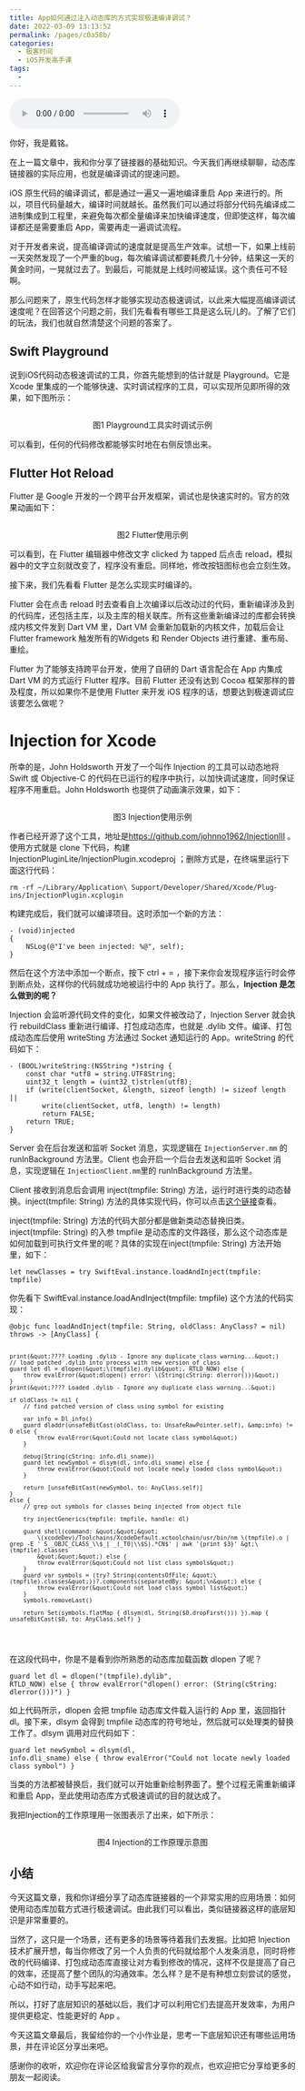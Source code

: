 ```yaml
---
title: App如何通过注入动态库的方式实现极速编译调试？
date: 2022-03-09 13:13:52
permalink: /pages/c0a58b/
categories:
  - 极客时间
  - iOS开发高手课
tags:
  - 
---
```

<audio title="06.App如何通过注入动态库的方式实现极速编译调试？" src="https://static001.geekbang.org/resource/audio/2e/fe/2e82135e45c225a4c9347a67338b7bfe.mp3" controls="controls"></audio> 
<p>你好，我是戴铭。</p><p>在上一篇文章中，我和你分享了链接器的基础知识。今天我们再继续聊聊，动态库链接器的实际应用，也就是编译调试的提速问题。</p><p>iOS 原生代码的编译调试，都是通过一遍又一遍地编译重启 App 来进行的。所以，项目代码量越大，编译时间就越长。虽然我们可以通过将部分代码先编译成二进制集成到工程里，来避免每次都全量编译来加快编译速度，但即使这样，每次编译都还是需要重启 App，需要再走一遍调试流程。</p><p>对于开发者来说，提高编译调试的速度就是提高生产效率。试想一下，如果上线前一天突然发现了一个严重的bug，每次编译调试都要耗费几十分钟，结果这一天的黄金时间，一晃就过去了。到最后，可能就是上线时间被延误。这个责任可不轻啊。</p><p>那么问题来了，原生代码怎样才能够实现动态极速调试，以此来大幅提高编译调试速度呢？在回答这个问题之前，我们先看看有哪些工具是这么玩儿的。了解了它们的玩法，我们也就自然清楚这个问题的答案了。</p><h2>Swift Playground</h2><p>说到iOS代码动态极速调试的工具，你首先能想到的估计就是 Playground。它是 Xcode 里集成的一个能够快速、实时调试程序的工具，可以实现所见即所得的效果，如下图所示：</p><!-- [[[read_end]]] --><p><img src="https://static001.geekbang.org/resource/image/46/01/46007bcd100b7b23edccd46b760e5b01.png" alt=""></p><center><span class="reference">图1 Playground工具实时调试示例</span></center><p>可以看到，任何的代码修改都能够实时地在右侧反馈出来。</p><h2>Flutter Hot Reload</h2><p>Flutter 是 Google 开发的一个跨平台开发框架，调试也是快速实时的。官方的效果动画如下：</p><p><img src="https://static001.geekbang.org/resource/image/6d/1d/6d8b83e4e063dbccf279adfe2b66dd1d.gif" alt=""></p><center><span class="reference">图2 Flutter使用示例</span></center><p>可以看到，在 Flutter 编辑器中修改文字 clicked 为 tapped 后点击 reload，模拟器中的文字立刻就改变了，程序没有重启。同样地，修改按钮图标也会立刻生效。</p><p>接下来，我们先看看 Flutter 是怎么实现实时编译的。</p><p>Flutter 会在点击 reload 时去查看自上次编译以后改动过的代码，重新编译涉及到的代码库，还包括主库，以及主库的相关联库。所有这些重新编译过的库都会转换成内核文件发到 Dart VM 里，Dart VM 会重新加载新的内核文件，加载后会让 Flutter framework 触发所有的Widgets 和 Render Objects 进行重建、重布局、重绘。</p><p>Flutter 为了能够支持跨平台开发，使用了自研的 Dart 语言配合在 App 内集成 Dart VM 的方式运行 Flutter 程序。目前 Flutter 还没有达到 Cocoa 框架那样的普及程度，所以如果你不是使用 Flutter 来开发 iOS 程序的话，想要达到极速调试应该要怎么做呢？</p><h1>Injection for Xcode</h1><p>所幸的是，John Holdsworth 开发了一个叫作 Injection 的工具可以动态地将 Swift 或 Objective-C 的代码在已运行的程序中执行，以加快调试速度，同时保证程序不用重启。John Holdsworth 也提供了动画演示效果，如下：</p><p><img src="https://static001.geekbang.org/resource/image/a2/13/a239763b1a5c7226e5ee8d7481285a13.gif" alt=""></p><center><span class="reference">图3 Injection使用示例</span></center><p>作者已经开源了这个工具，地址是<a href="https://github.com/johnno1962/InjectionIII">https://github.com/johnno1962/InjectionIII</a>  。使用方式就是 clone 下代码，构建 InjectionPluginLite/InjectionPlugin.xcodeproj ；删除方式是，在终端里运行下面这行代码：</p><pre><code>rm -rf ~/Library/Application\ Support/Developer/Shared/Xcode/Plug-ins/InjectionPlugin.xcplugin
</code></pre><p>构建完成后，我们就可以编译项目。这时添加一个新的方法：</p><pre><code>- (void)injected
{
    NSLog(@&quot;I've been injected: %@&quot;, self);
}
</code></pre><p>然后在这个方法中添加一个断点，按下 ctrl + = ，接下来你会发现程序运行时会停到断点处，这样你的代码就成功地被运行中的 App 执行了。那么，<strong>Injection 是怎么做到的呢？</strong></p><p>Injection 会监听源代码文件的变化，如果文件被改动了，Injection Server 就会执行 rebuildClass 重新进行编译、打包成动态库，也就是 .dylib 文件。编译、打包成动态库后使用 writeSting 方法通过 Socket 通知运行的 App。writeString 的代码如下：</p><pre><code>- (BOOL)writeString:(NSString *)string {
    const char *utf8 = string.UTF8String;
    uint32_t length = (uint32_t)strlen(utf8);
    if (write(clientSocket, &amp;length, sizeof length) != sizeof length ||
        write(clientSocket, utf8, length) != length)
        return FALSE;
    return TRUE;
}
</code></pre><p>Server 会在后台发送和监听 Socket 消息，实现逻辑在 <code>InjectionServer.mm</code> 的 runInBackground 方法里。Client 也会开启一个后台去发送和监听 Socket 消息，实现逻辑在 <code>InjectionClient.mm</code>里的 runInBackground 方法里。</p><p>Client 接收到消息后会调用 inject(tmpfile: String) 方法，运行时进行类的动态替换。inject(tmpfile: String) 方法的具体实现代码，你可以点击<a href="https://github.com/johnno1962/InjectionIII/blob/master/InjectionBundle/SwiftInjection.swift">这个链接</a>查看。</p><p>inject(tmpfile: String) 方法的代码大部分都是做新类动态替换旧类。inject(tmpfile: String) 的入参 tmpfile 是动态库的文件路径，那么这个动态库是如何加载到可执行文件里的呢？具体的实现在inject(tmpfile: String) 方法开始里，如下：</p><pre><code>let newClasses = try SwiftEval.instance.loadAndInject(tmpfile: tmpfile)
</code></pre><p>你先看下 SwiftEval.instance.loadAndInject(tmpfile: tmpfile) 这个方法的代码实现：</p><pre><code>@objc func loadAndInject(tmpfile: String, oldClass: AnyClass? = nil) throws -&gt; [AnyClass] {

    print(&quot;???? Loading .dylib - Ignore any duplicate class warning...&quot;)
    // load patched .dylib into process with new version of class
    guard let dl = dlopen(&quot;\(tmpfile).dylib&quot;, RTLD_NOW) else {
        throw evalError(&quot;dlopen() error: \(String(cString: dlerror()))&quot;)
    }
    print(&quot;???? Loaded .dylib - Ignore any duplicate class warning...&quot;)

    if oldClass != nil {
        // find patched version of class using symbol for existing

        var info = Dl_info()
        guard dladdr(unsafeBitCast(oldClass, to: UnsafeRawPointer.self), &amp;info) != 0 else {
            throw evalError(&quot;Could not locate class symbol&quot;)
        }

        debug(String(cString: info.dli_sname))
        guard let newSymbol = dlsym(dl, info.dli_sname) else {
            throw evalError(&quot;Could not locate newly loaded class symbol&quot;)
        }

        return [unsafeBitCast(newSymbol, to: AnyClass.self)]
    }
    else {
        // grep out symbols for classes being injected from object file

        try injectGenerics(tmpfile: tmpfile, handle: dl)

        guard shell(command: &quot;&quot;&quot;
            \(xcodeDev)/Toolchains/XcodeDefault.xctoolchain/usr/bin/nm \(tmpfile).o | grep -E ' S _OBJC_CLASS_\\$_| _(_T0|\\$S).*CN$' | awk '{print $3}' &gt;\(tmpfile).classes
            &quot;&quot;&quot;) else {
            throw evalError(&quot;Could not list class symbols&quot;)
        }
        guard var symbols = (try? String(contentsOfFile: &quot;\(tmpfile).classes&quot;))?.components(separatedBy: &quot;\n&quot;) else {
            throw evalError(&quot;Could not load class symbol list&quot;)
        }
        symbols.removeLast()

        return Set(symbols.flatMap { dlsym(dl, String($0.dropFirst())) }).map { unsafeBitCast($0, to: AnyClass.self) }
</code></pre><p>在这段代码中，你是不是看到你所熟悉的动态库加载函数 dlopen 了呢？</p><pre><code>guard let dl = dlopen(&quot;\(tmpfile).dylib&quot;, RTLD_NOW) else {
    throw evalError(&quot;dlopen() error: \(String(cString: dlerror()))&quot;)
}
</code></pre><p>如上代码所示，dlopen 会把 tmpfile 动态库文件载入运行的 App 里，返回指针 dl。接下来，dlsym 会得到 tmpfile 动态库的符号地址，然后就可以处理类的替换工作了。dlsym 调用对应代码如下：</p><pre><code>guard let newSymbol = dlsym(dl, info.dli_sname) else {
    throw evalError(&quot;Could not locate newly loaded class symbol&quot;)
}
</code></pre><p>当类的方法都被替换后，我们就可以开始重新绘制界面了。整个过程无需重新编译和重启 App，至此使用动态库方式极速调试的目的就达成了。</p><p>我把Injection的工作原理用一张图表示了出来，如下所示：</p><p><img src="https://static001.geekbang.org/resource/image/4f/c9/4f49ea2047d2dd2d5c4646b0ba55b8c9.png" alt=""></p><center><span class="reference">图4 Injection的工作原理示意图</span></center><h2>小结</h2><p>今天这篇文章，我和你详细分享了动态库链接器的一个非常实用的应用场景：如何使用动态库加载方式进行极速调试。由此我们可以看出，类似链接器这样的底层知识是非常重要的。</p><p>当然了，这只是一个场景，还有更多的场景等待着我们去发掘。比如把 Injection 技术扩展开想，每当你修改了另一个人负责的代码就给那个人发条消息，同时将修改的代码编译、打包成动态库直接让对方看到修改的情况，这样不仅是提高了自己的效率，还提高了整个团队的沟通效率。怎么样？是不是有种想立刻尝试的感觉，心动不如行动，动手写起来吧。</p><p>所以，打好了底层知识的基础以后，我们才可以利用它们去提高开发效率，为用户提供更稳定、性能更好的 App 。</p><p>今天这篇文章最后，我留给你的一个小作业是，思考一下底层知识还有哪些运用场景，并在评论区分享出来吧。</p><p>感谢你的收听，欢迎你在评论区给我留言分享你的观点，也欢迎把它分享给更多的朋友一起阅读。</p><p><img src="https://static001.geekbang.org/resource/image/6c/89/6c844d233e74aec08417be65e4ef1d89.jpg" alt=""></p>